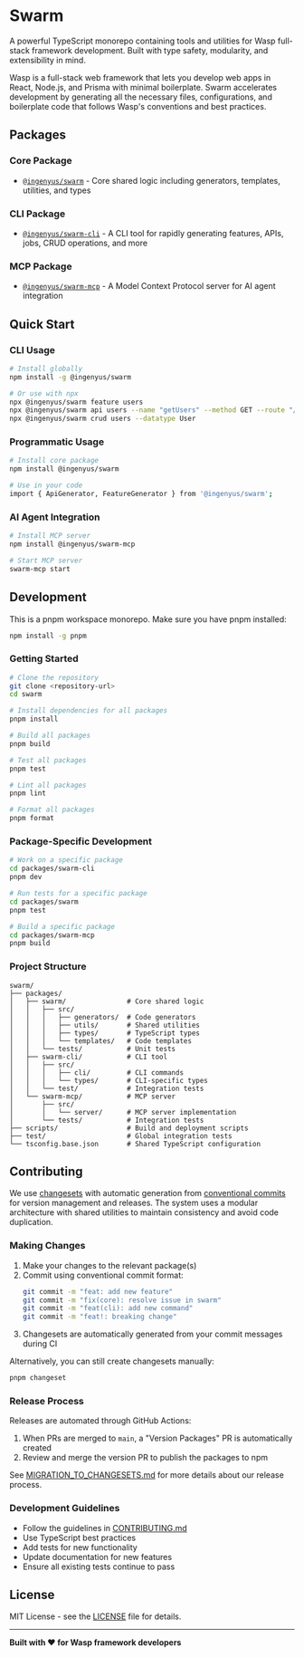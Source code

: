# Swarm

A powerful TypeScript monorepo containing tools and utilities for Wasp full-stack framework development. Built with type safety, modularity, and extensibility in mind.

Wasp is a full-stack web framework that lets you develop web apps in React, Node.js, and Prisma with minimal boilerplate. Swarm accelerates development by generating all the necessary files, configurations, and boilerplate code that follows Wasp's conventions and best practices.

## Packages

### Core Package
- [`@ingenyus/swarm`](./packages/swarm) - Core shared logic including generators, templates, utilities, and types

### CLI Package
- [`@ingenyus/swarm-cli`](./packages/swarm-cli) - A CLI tool for rapidly generating features, APIs, jobs, CRUD operations, and more

### MCP Package
- [`@ingenyus/swarm-mcp`](./packages/swarm-mcp) - A Model Context Protocol server for AI agent integration

## Quick Start

### CLI Usage
```bash
# Install globally
npm install -g @ingenyus/swarm

# Or use with npx
npx @ingenyus/swarm feature users
npx @ingenyus/swarm api users --name "getUsers" --method GET --route "/api/users"
npx @ingenyus/swarm crud users --datatype User
```

### Programmatic Usage
```bash
# Install core package
npm install @ingenyus/swarm

# Use in your code
import { ApiGenerator, FeatureGenerator } from '@ingenyus/swarm';
```

### AI Agent Integration
```bash
# Install MCP server
npm install @ingenyus/swarm-mcp

# Start MCP server
swarm-mcp start
```

## Development

This is a pnpm workspace monorepo. Make sure you have pnpm installed:

```bash
npm install -g pnpm
```

### Getting Started

```bash
# Clone the repository
git clone <repository-url>
cd swarm

# Install dependencies for all packages
pnpm install

# Build all packages
pnpm build

# Test all packages  
pnpm test

# Lint all packages
pnpm lint

# Format all packages
pnpm format
```

### Package-Specific Development

```bash
# Work on a specific package
cd packages/swarm-cli
pnpm dev

# Run tests for a specific package
cd packages/swarm
pnpm test

# Build a specific package
cd packages/swarm-mcp
pnpm build
```

### Project Structure

```
swarm/
├── packages/
│   ├── swarm/               # Core shared logic
│   │   ├── src/
│   │   │   ├── generators/  # Code generators
│   │   │   ├── utils/       # Shared utilities
│   │   │   ├── types/       # TypeScript types
│   │   │   └── templates/   # Code templates
│   │   └── tests/           # Unit tests
│   ├── swarm-cli/           # CLI tool
│   │   ├── src/
│   │   │   ├── cli/         # CLI commands
│   │   │   └── types/       # CLI-specific types
│   │   └── test/            # Integration tests
│   └── swarm-mcp/           # MCP server
│       ├── src/
│       │   └── server/      # MCP server implementation
│       └── tests/           # Integration tests
├── scripts/                 # Build and deployment scripts
├── test/                    # Global integration tests
└── tsconfig.base.json       # Shared TypeScript configuration
```

## Contributing

We use [changesets](https://github.com/changesets/changesets) with automatic generation from [conventional commits](https://www.conventionalcommits.org/) for version management and releases. The system uses a modular architecture with shared utilities to maintain consistency and avoid code duplication.

### Making Changes

1. Make your changes to the relevant package(s)
2. Commit using conventional commit format:
   ```bash
   git commit -m "feat: add new feature"
   git commit -m "fix(core): resolve issue in swarm"
   git commit -m "feat(cli): add new command"
   git commit -m "feat!: breaking change"
   ```
3. Changesets are automatically generated from your commit messages during CI

Alternatively, you can still create changesets manually:
```bash
pnpm changeset
```

### Release Process

Releases are automated through GitHub Actions:
1. When PRs are merged to `main`, a "Version Packages" PR is automatically created
2. Review and merge the version PR to publish the packages to npm

See [MIGRATION_TO_CHANGESETS.md](./MIGRATION_TO_CHANGESETS.md) for more details about our release process.

### Development Guidelines

- Follow the guidelines in [CONTRIBUTING.md](./CONTRIBUTING.md)
- Use TypeScript best practices
- Add tests for new functionality
- Update documentation for new features
- Ensure all existing tests continue to pass

## License

MIT License - see the [LICENSE](LICENSE) file for details.

---

**Built with ❤️ for Wasp framework developers**
